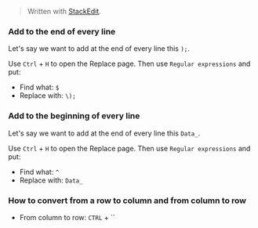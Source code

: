 
> Written with [StackEdit](https://stackedit.io/).

### Add to the end of every line
Let's say we want to add at the end of every line this `);`.

Use `Ctrl` + `H` to open the Replace page. Then use `Regular expressions` and put:

- Find what: `$`
- Replace with: `\);`

### Add to the beginning of every line
Let's say we want to add at the end of every line this `Data_`.

Use `Ctrl` + `H` to open the Replace page. Then use `Regular expressions` and put:

- Find what: `^`
- Replace with: `Data_`

### How to convert from a row to column and from column to row

- From column to row: `CTRL` + ``


<!--stackedit_data:
eyJoaXN0b3J5IjpbMTQ1ODkyNDMwNSw1MTU3MTQ3NF19
-->